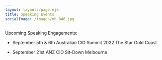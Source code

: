 ```yaml
---
layout: layouts/page.njk
title: Speaking Events
socialImage: /images/mb_046.jpg
---
```

Upcoming Speaking Engagements:

 - September 5th & 6th
Australian CIO Summit 2022
The Star Gold Coast 

 - September 21st 
ANZ CIO Sit-Down 
Melbourne